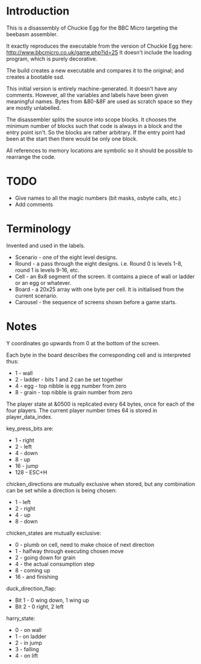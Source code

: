 # Introduction

This is a disassembly of Chuckie Egg for the BBC Micro targeting the beebasm assembler.

It exactly reproduces the executable from the version of Chuckie Egg here:
http://www.bbcmicro.co.uk/game.php?id=25
It doesn't include the loading program, which is purely decorative.

The build creates a new executable and compares it to the original; and creates a bootable ssd.

This initial version is entirely machine-generated.  It doesn't have any comments.  However, all the variables and labels have been given meaningful names.  Bytes from &80-&8F are used as scratch space so they are mostly unlabelled.

The disassembler splits the source into scope blocks.  It chooses the minimum number of blocks such that code is always in a block and the entry point isn't.  So the blocks are rather arbitrary.  If the entry point had been at the start then there would be only one block.

All references to memory locations are symbolic so it should be possible to rearrange the code.

# TODO

* Give names to all the magic numbers (bit masks, osbyte calls, etc.)
* Add comments

# Terminology

Invented and used in the labels.

* Scenario - one of the eight level designs.
* Round - a pass through the eight designs.  i.e. Round 0 is levels 1-8, round 1 is levels 9-16, etc.
* Cell - an 8x8 segment of the screen.  It contains a piece of wall or ladder or an egg or whatever.
* Board - a 20x25 array with one byte per cell.  It is initialised from the current scenario.
* Carousel - the sequence of screens shown before a game starts.

# Notes

Y coordinates go upwards from 0 at the bottom of the screen.

Each byte in the board describes the corresponding cell and is interpreted thus:

* 1 - wall
* 2 - ladder - bits 1 and 2 can be set together
* 4 - egg - top nibble is egg number from zero
* 8 - grain - top nibble is grain number from zero

The player state at &0500 is replicated every 64 bytes, once for each of the four players.  The current player number times 64 is stored in player_data_index.

key_press_bits are:

*   1 - right
*   2 - left
*   4 - down
*   8 - up
*  16 - jump
* 128 - ESC+H

chicken_directions are mutually exclusive when stored, but any combination can be set while a direction is being chosen:

* 1 - left
* 2 - right
* 4 - up
* 8 - down

chicken_states are mutually exclusive:

*  0 - plumb on cell, need to make choice of next direction
*  1 - halfway through executing chosen move
*  2 - going down for grain
*  4 - the actual consumption step
*  8 - coming up
* 16 - and finishing

duck_direction_flap:

* Bit 1 - 0 wing down, 1 wing up
* Bit 2 - 0 right, 2 left

harry_state:

* 0 - on wall
* 1 - on ladder
* 2 - in jump
* 3 - falling
* 4 - on lift
